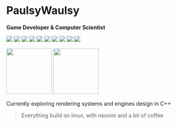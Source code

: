 # PaulsyWaulsy
**Game Developer & Computer Scientist**
<p align="left">
  <img src="https://img.shields.io/badge/-C-A8B9CC?logo=c&logoColor=white&style=flat-square" />
  <img src="https://img.shields.io/badge/-C++-00599C?logo=cplusplus&logoColor=white&style=flat-square" />
  <img src="https://img.shields.io/badge/-C%23-239120?logo=csharp&logoColor=white&style=flat-square" />
  <img src="https://img.shields.io/badge/-Java-007396?logo=java&logoColor=white&style=flat-square" />
  <img src="https://img.shields.io/badge/-Python-3776AB?logo=python&logoColor=white&style=flat-square" />
  <img src="https://img.shields.io/badge/-R-276DC3?logo=r&logoColor=white&style=flat-square" />
  <img src="https://img.shields.io/badge/-Unity-000000?logo=unity&logoColor=white&style=flat-square" />
  <img src="https://img.shields.io/badge/-SDL2-6C6C6C?logo=SDL&logoColor=white&style=flat-square" />
  <img src="https://img.shields.io/badge/-Neovim-57A143?logo=neovim&logoColor=white&style=flat-square" />
  <img src="https://img.shields.io/badge/-Linux-FCC624?logo=linux&logoColor=black&style=flat-square" />
</p>

<p align="left">
  <img height="120em" src="https://github-readme-stats.vercel.app/api?username=PaulsyWaulsy&show_icons=true&theme=nord&hide_border=true" />
  <img height="120em" src="https://github-readme-stats.vercel.app/api/top-langs/?username=PaulsyWaulsy&layout=compact&theme=nord&hide_border=true" />
</p>

Currently exploring rendering systems and engines design in C++ 
> Everything build on linux, with neovim and a bit of coffee
